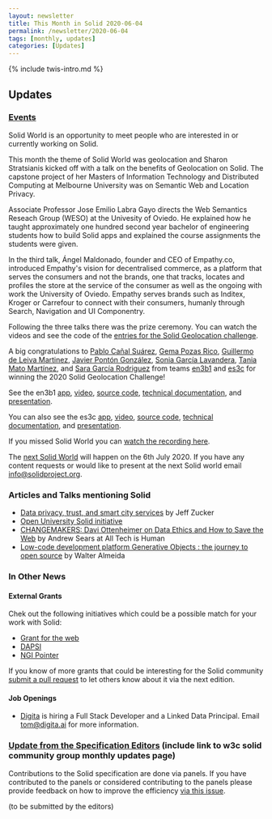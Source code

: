 ```yaml
---
layout: newsletter
title: This Month in Solid 2020-06-04
permalink: /newsletter/2020-06-04
tags: [monthly, updates]
categories: [Updates]
---
```

{% include twis-intro.md %}

## Updates

### [Events](https://solidproject.org/events)

Solid World is an opportunity to meet people who are interested in or currently working on Solid.

This month the theme of Solid World was geolocation and Sharon Stratsianis kicked off with a talk on the benefits of Geolocation on Solid. The capstone project of her Masters of Information Technology and Distributed Computing at Melbourne University was on Semantic Web and Location Privacy.

Associate Professor Jose Emilio Labra Gayo directs the Web Semantics Reseach Group (WESO) at the Univesity of Oviedo. He explained how he taught approximately one hundred second year bachelor of engineering students how to build Solid apps and explained the course assignments the students were given.

In the third talk, Ángel Maldonado, founder and CEO of Empathy.co, introduced Empathy's vision for decentralised commerce, as a platform that serves the consumers and not the brands, one that tracks, locates and profiles the store at the service of the consumer as well as the ongoing with work the University of Oviedo. Empathy serves brands such as Inditex, Kroger or Carrefour to connect with their consumers, humanly through Search, Navigation and UI Componentry.

Following the three talks there was the prize ceremony. You can watch the videos and see the code of the [entries for the Solid Geolocation challenge](https://arquisoft.github.io/course1920.html#SolidChallen2020).

A big congratulations to [Pablo Cañal Suárez](https://github.com/PabloCanalSuarez), [Gema Pozas Rico](https://github.com/gemarico), [Guillermo de Leiva Martinez](https://github.com/sktjpg), [Javier Pontón González](https://github.com/uo246355), [Sonia García Lavandera](https://github.com/lavanderaSonia), [Tania Mato Martínez](https://github.com/taniamato), and [Sara García Rodriguez](https://github.com/SaraGarcia13) from teams [en3b1](https://www.youtube.com/watch?v=BLVFP_hg7c8) and [es3c](https://www.youtube.com/watch?v=ZxCeJe6TQVY) for winning the 2020 Solid Geolocation Challenge!

See the en3b1 [app](https://github.com/Arquisoft/viade_en3b1), [video](https://www.youtube.com/watch?v=BLVFP_hg7c8), [source code](https://github.com/Arquisoft/viade_en3b1), [technical documentation](https://arquisoft.github.io/viade_en3b1/docs/), and [presentation](https://arquisoft.github.io/slides/course1920/labs/students/viade_en3b1.pdf).

You can also see the es3c [app](https://arquisoft.github.io/viade_es3c/#/login), [video](https://www.youtube.com/watch?v=ZxCeJe6TQVY), [source code](https://github.com/Arquisoft/viade_es3c), [technical documentation](https://arquisoft.github.io/viade_es3c/docs/), and [presentation](https://arquisoft.github.io/slides/course1920/labs/students/viade_es3c.pdf).

If you missed Solid World you can [watch the recording here](https://vimeo.com/425919959).

The [next Solid World](https://www.eventbrite.com/e/solid-world-tickets-108099311952) will happen on the 6th July 2020. If you have any content requests or would like to present at the next Solid world email info@solidproject.org.

### Articles and Talks mentioning Solid

* [Data privacy, trust, and smart city services](https://opencommons.org/solid/) by Jeff Zucker
* [Open University Solid initiative](https://blockchain.open.ac.uk/#covid-19)
* [CHANGEMAKERS: Davi Ottenheimer on Data Ethics and How to Save the Web](https://alltechishuman.org/blog/changemakers-davi-ottenheimer-on-data-ethics-and-how-to-save-the-internet) by Andrew Sears at All Tech is Human
* [Low-code development platform Generative Objects : the journey to open source](https://modeling-languages.com/low-code-open-source-platform-generative-objects/) by Walter Almeida

### In Other News

#### External Grants

Chek out the following initiatives which could be a possible match for your work with Solid:
* [Grant for the web](https://forum.grantfortheweb.org/t/call-for-proposals-early-2020/959)
* [DAPSI](https://dapsi.ngi.eu/)
* [NGI Pointer](https://www.ngi.eu/ngi-projects/ngi-pointer/)

If you know of more grants that could be interesting for the Solid community [submit a pull request](https://github.com/solid/solidproject.org/blob/staging/_posts/newsletter/next.md) to let others know about it via the next edition.

#### Job Openings

* [Digita](https://www.digita.ai/careers) is hiring a Full Stack Developer and a Linked Data Principal. Email tom@digita.ai for more information.

### [Update from the Specification Editors]() (include link to w3c solid community group monthly updates page)

Contributions to the Solid specification are done via panels. If you have contributed to the panels or considered contributing to the panels please provide feedback on how to improve the efficiency [via this issue](https://github.com/solid/process/issues/202).

(to be submitted by the editors)
